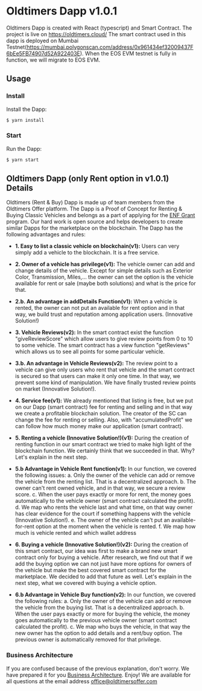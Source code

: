 # Oldtimers Dapp v1.0.1

Oldtimers Dapp is created with React (typescript) and Smart Contract. 
The project is live on https://oldtimers.cloud/
The smart contract used in this dapp is deployed on Mumbai Testnet(https://mumbai.polygonscan.com/address/0x961434ef32009437F6bEe5FB74907d52A922403E). When the EOS EVM testnet is fully in function, we will migrate to EOS EVM.


## Usage

### Install

Install the Dapp:

```sh
$ yarn install
```


### Start

Run the Dapp:

```sh
$ yarn start
```

## Oldtimers Dapp (only Rent option in v1.0.1) Details

Oldtimers (Rent & Buy) Dapp is made up of team members from the Oldtimers Offer platform. The Dapp is a Proof of Concept for Renting & Buying Classic Vehicles and belongs as a part of applying for the [ENF Grant](https://eosnetwork.com/blog/eos-network-foundation-grant-framework-guidelines/) program. Our hard work is open source and helps developers to create similar Dapps for the marketplace on the blockchain. 
The Dapp has the following advantages and rules:

-   **1. Easy to list a classic vehicle on blockchain(v1):** Users can very simply add a vehicle to the blockchain. It is a free service.

-   **2. Owner of a vehicle has privilege(v1):** The vehicle owner can add and change details of the vehicle. Except for simple details such as Exterior Color, Transmission, Miles,... the owner can set the option is the vehicle available for rent or sale (maybe both solutions) and what is the price for that. 

-   **2.b. An advantage in addDetails Function(v1):** When a vehicle is rented, the owner can not put an available for rent option and in that way, we build trust and reputation among application users. (Innovative Solution!)

-   **3. Vehicle Reviews(v2):** In the smart contract exist the function "giveReviewScore" which allow users to give review points from 0 to 10 to some vehicle. The smart contract has a view function "getReviews" which allows us to see all points for some particular vehicle.

-   **3.b. An advantage in Vehicle Reviews(v2):** The review point to a vehicle can give only users who rent that vehicle and the smart contract is secured so that users can make it only one time. In that way, we prevent some kind of manipulation. We have finally trusted review points on market (Innovative Solution!). 

-   **4. Service fee(v1):** We already mentioned that listing is free, but we put on our Dapp (smart contract) fee for renting and selling and in that way we create a profitable blockchain solution. The creator of the SC can change the fee for renting or selling. Also, with "accumulatedProfit" we can follow how much money make our application (smart contract).

-   **5. Renting a vehicle (Innovative Solution!)(v1):** During the creation of renting function in our smart contract we tried to make high light of the blockchain function. We certainly think that we succeeded in that. Why? Let's explain in the next step.

-   **5.b Advantage in Vehicle Rent function(v1):** In our function, we covered the following issues: a. Only the owner of the vehicle can add or remove the vehicle from the renting list. That is a decentralized approach. b. The owner can't rent owned vehicle, and in that way, we secure a review score. c. When the user pays exactly or more for rent, the money goes automatically to the vehicle owner (smart contract calculated the profit). d. We map who rents the vehicle last and what time, on that way owner has clear evidence for the court if something happens with the vehicle (Innovative Solution!). e. The owner of the vehicle can't put an available-for-rent option at the moment when the vehicle is rented. f. We map how much is vehicle rented and which wallet address

-   **6. Buying a vehicle (Innovative Solution!)(v2):** During the creation of this smart contract, our idea was first to make a brand new smart contract only for buying a vehicle. After research, we find out that if we add the buying option we can not just have more options for owners of the vehicle but make the best covered smart contract for the marketplace. We decided to add that future as well. Let's explain in the next step, what we covered with buying a vehicle option.

-   **6.b Advantage in Vehicle Buy function(v2):** In our function, we covered the following rules: a. Only the owner of the vehicle can add or remove the vehicle from the buying list. That is a decentralized approach. b. When the user pays exactly or more for buying the vehicle, the money goes automatically to the previous vehicle owner (smart contract calculated the profit). c. We map who buys the vehicle, in that way the new owner has the option to add details and a rent/buy option. The previous owner is automatically removed for that privilege.

### Business Architecture

If you are confused because of the previous explanation, don't worry. We have prepared it for you [Business Architecture](https://miro.com/app/board/uXjVPq5__rU=/?share_link_id=994333599006). Enjoy! We are available for all questions at the email address office@oldtimersoffer.com

